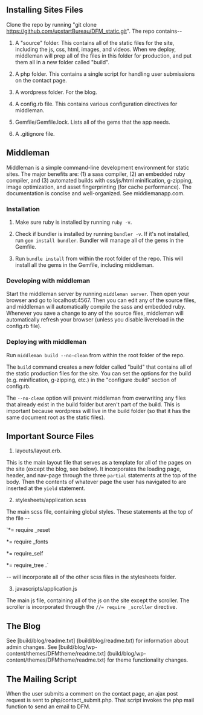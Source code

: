## Installing Sites Files

Clone the repo by running "git clone https://github.com/upstartBureau/DFM_static.git".  The repo contains--

1.  A "source" folder.  This contains all of the static files for the site, including the js, css, html, images, and videos.  When we deploy, middleman will prep all of the files in this folder for production, and put them all in a new folder called "build".

2.  A php folder.  This contains a single script for handling user submissions on the contact page.

3.  A wordpress folder.  For the blog.

4.  A config.rb file.  This contains various configuration directives for middleman.

5.  Gemfile/Gemfile.lock.  Lists all of the gems that the app needs.

6.  A .gitignore file.

## Middleman

Middleman is a simple command-line development environment for static sites.  The major benefits are: (1) a sass compiler, (2) an embedded ruby compiler, and (3) automated builds with css/js/html minification, g-zipping, image optimization, and asset fingerprinting (for cache performance).  The documentation is concise and well-organized.  See middlemanapp.com.

### Installation

1.  Make sure ruby is installed by running `ruby -v`. 

2.  Check if bundler is installed by running `bundler -v`.  If it's not installed, run `gem install bundler`.  Bundler will manage all of the gems in the Gemfile.

3.  Run `bundle install` from within the root folder of the repo.  This will install all the gems in the Gemfile, including middleman. 

### Developing with middleman

Start the middleman server by running `middleman server`.  Then open your browser and go to localhost:4567.  Then you can edit any of the source files, and middleman will automatically compile the sass and embedded ruby.  Whenever you save a change to any of the source files, middleman will automatically refresh your browser (unless you disable livereload in the config.rb file).  

### Deploying with middleman

Run `middleman build --no-clean` from within the root folder of the repo.  

The `build` command creates a new folder called "build" that contains all of the static production files for the site.  You can set the options for the build (e.g. minification, g-zipping, etc.) in the "configure :build" section of config.rb.  

The `--no-clean` option will prevent middleman from overwriting any files that already exist in the build folder but aren't part of the build.  This is important because wordpress will live in the build folder (so that it has the same document root as the static files).  

## Important Source Files

1.  layouts/layout.erb.  

This is the main layout file that serves as a template for all of the pages on the site (except the blog, see below).  It incorporates the loading page, header, and nav-page through the three `partial` statements at the top of the body.  Then the contents of whatever page the user has navigated to are inserted at the `yield` statement.

2.  stylesheets/application.scss

The main scss file, containing global styles.  These statements at the top of the file --

 `*= require _reset

 *= require _fonts

 *= require_self
 
 *= require_tree .` 

 -- will incorporate all of the other scss files in the stylesheets folder.

 3.  javascripts/application.js

 The main js file, containing all of the js on the site except the scroller.  The scroller is incorporated through the `//= require _scroller` directive.

## The Blog

See [build/blog/readme.txt] (build/blog/readme.txt) for information about admin changes.
See [build/blog/wp-content/themes/DFMtheme/readme.txt] (build/blog/wp-content/themes/DFMtheme/readme.txt) for theme functionality changes.

## The Mailing Script

When the user submits a comment on the contact page, an ajax post request is sent to php/contact_submit.php.  That script invokes the php mail function to send an email to DFM.  



